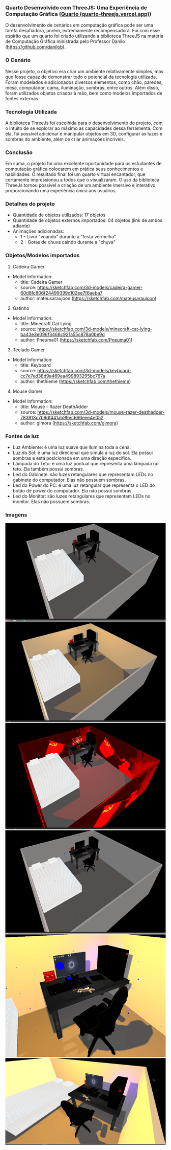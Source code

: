 
### Quarto Desenvolvido com ThreeJS: Uma Experiência de Computação Gráfica ([Quarto (quarto-threejs.vercel.app)](https://quarto-threejs.vercel.app/))
O desenvolvimento de cenários em computação gráfica pode ser uma tarefa desafiadora, porém, extremamente recompensadora. Foi com esse espírito que um quarto foi criado utilizando a biblioteca ThreeJS na matéria de Computação Gráfica ministrada pelo Professor Danilo (https://github.com/danilob).

### O Cenário
Nesse projeto, o objetivo era criar um ambiente relativamente simples, mas que fosse capaz de demonstrar todo o potencial da tecnologia utilizada. Foram modelados e adicionados diversos elementos, como chão, paredes, mesa, computador, cama, iluminação, sombras, entre outros. Além disso, foram utilizados objetos criados à mão, bem como modelos importados de fontes externas.

### Tecnologia Utilizada
A biblioteca ThreeJs foi escolhida para o desenvolvimento do projeto, com o intuito de se explorar ao máximo as capacidades dessa ferramenta. Com ela, foi possível adicionar e manipular objetos em 3D, configurar as luzes e sombras do ambiente, além de criar animações incríveis.

### Conclusão
Em suma, o projeto foi uma excelente oportunidade para os estudantes de computação gráfica colocarem em prática seus conhecimentos e habilidades. O resultado final foi um quarto virtual encantador, que certamente impressionou a todos que o visualizaram. O uso da biblioteca ThreeJs tornou possível a criação de um ambiente imersivo e interativo, proporcionando uma experiência única aos usuários.

### Detalhes do projeto
* Quantidade de objetos utilizados: 17 objetos
* Quantidade de objetos externos importados: 04 objetos (link de ambos adiante)
* Animações adicionadas:
	*  1 - Livro "voando" durante a "festa vermelha" 
	*  2 - Gotas de chuva caindo durante a "chuva"

### Objetos/Modelos importados

 1. Cadeira Gamer
* Model Information:
  * title:	Cadeira Gamer
  * source:	https://sketchfab.com/3d-models/cadeira-gamer-60d8fc806f24499399c102ee7f6aeba7
  * author:	mateusaraujoon (https://sketchfab.com/mateusaraujoon)

2. Gatinho
* Model Information:
  * title:	Minecraft Cat Lying
  * source:	https://sketchfab.com/3d-models/minecraft-cat-lying-ba43e3e096f3468c921a55c878a0be9d
  * author:	Pneuma01 (https://sketchfab.com/Pneuma01)

3. Teclado Gamer
* Model Information:
  * title:	Keyboard
  * source:	https://sketchfab.com/3d-models/keyboard-cc7e7ed38d9a469ea499893295bc767a
  * author:	thethieme (https://sketchfab.com/thethieme)

4. Mouse Gamer
* Model Information:
  * title:	Mouse - Razer DeathAdder
  * source:	https://sketchfab.com/3d-models/mouse-razer-deathadder-783913c7b9df441ab99ec666eee4e052
  * author:	gimora (https://sketchfab.com/gimora)

### Fontes de luz
* Luz Ambiente: é uma luz suave que ilumina toda a cena.
* Luz do Sol: é uma luz direcional que simula a luz do sol. Ela possui sombras e está posicionada em uma direção específica.
* Lâmpada do Teto: é uma luz pontual que representa uma lâmpada no teto. Ela também possui sombras.
* Led do Gabinete: são luzes retangulares que representam LEDs no gabinete do computador. Elas não possuem sombras.
* Led do Power do PC: é uma luz retangular que representa o LED do botão de power do computador. Ela não possui sombras.
* Led do Monitor: são luzes retangulares que representam LEDs no monitor. Elas não possuem sombras.

### Imagens
![Alt text](static/readme/01.png?raw=true "Title")
![Alt text](static/readme/02.png?raw=true "Title")
![Alt text](static/readme/03.png?raw=true "Title")
![Alt text](static/readme/04.png?raw=true "Title")
![Alt text](static/readme/05.png?raw=true "Title")
![Alt text](static/readme/06.png?raw=true "Title")
